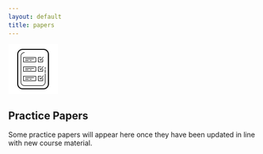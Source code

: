 ```yaml
---
layout: default
title: papers
---
```


<img class="icon" src="assets/icons8-report-card-100.png"/>
<h2>Practice Papers</h2>
<p>
Some practice papers will appear here once they have been updated in line with new course material.
</p>
